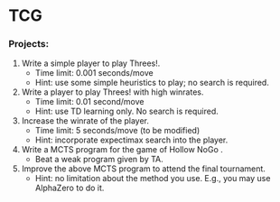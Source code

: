 # TCG

### Projects:  
1. Write a simple player to play Threes!.  
    * Time limit: 0.001 seconds/move  
    * Hint: use some simple heuristics to play; no search is required.  
2. Write a player to play Threes! with high winrates.  
    * Time limit: 0.01 second/move  
    * Hint: use TD learning only. No search is required.  
3. Increase the winrate of the player.  
    * Time limit: 5 seconds/move (to be modified)  
    * Hint: incorporate expectimax search into the player.
4. Write a MCTS program for the game of Hollow NoGo .  
    * Beat a weak program given by TA.  
5. Improve the above MCTS program to attend the final tournament.  
    * Hint: no limitation about the method you use. E.g., you may use AlphaZero to do it.  
